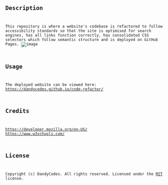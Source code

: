 # <Code Refactor>
## Description
This repository is where a website's codebase is refactored to follow accessibility standards so that the site is optimised for search engines, has all links function correctly, has consolidated CSS selectors which follow semantic structure and is deployed on GitHub Pages.
![image](https://user-images.githubusercontent.com/54263206/109459032-f3de9380-7a98-11eb-99ac-775f522fb9a3.png)
## Usage
The deployed website can be viewed here: https://dandycodes.github.io/code-refactor/
## Credits
https://developer.mozilla.org/en-US/
https://www.w3schools.com/
## License
Copyright (c) DandyCodes. All rights reserved.
Licensed under the [MIT](LICENSE.txt) license.
